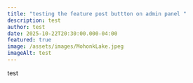 ```yaml
---
title: "testing the feature post buttton on admin panel "
description: test
author: test
date: 2025-10-22T20:30:00.000-04:00
featured: true
image: /assets/images/MohonkLake.jpeg
imageAlt: test
---
```

test
